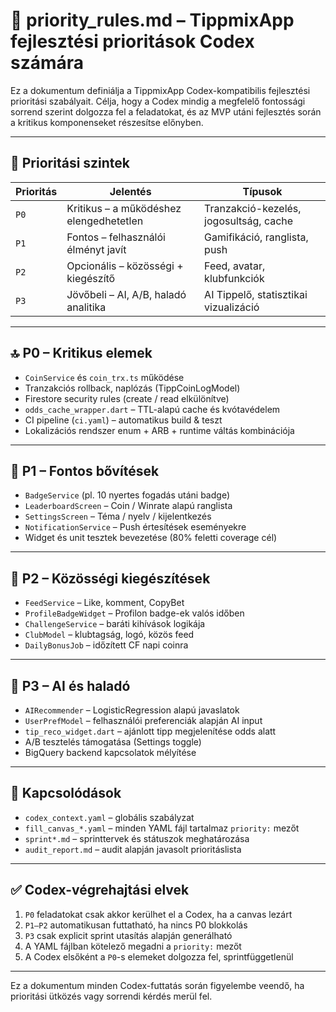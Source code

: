 # 🧩 priority\_rules.md – TippmixApp fejlesztési prioritások Codex számára

Ez a dokumentum definiálja a TippmixApp Codex-kompatibilis fejlesztési prioritási szabályait. Célja, hogy a Codex mindig a megfelelő fontossági sorrend szerint dolgozza fel a feladatokat, és az MVP utáni fejlesztés során a kritikus komponenseket részesítse előnyben.

---

## 🎯 Prioritási szintek

| Prioritás | Jelentés                                | Típusok                                |
| --------- | --------------------------------------- | -------------------------------------- |
| `P0`      | Kritikus – a működéshez elengedhetetlen | Tranzakció-kezelés, jogosultság, cache |
| `P1`      | Fontos – felhasználói élményt javít     | Gamifikáció, ranglista, push           |
| `P2`      | Opcionális – közösségi + kiegészítő     | Feed, avatar, klubfunkciók             |
| `P3`      | Jövőbeli – AI, A/B, haladó analitika    | AI Tippelő, statisztikai vizualizáció  |

---

## 🔝 P0 – Kritikus elemek

- `CoinService` és `coin_trx.ts` működése
- Tranzakciós rollback, naplózás (TippCoinLogModel)
- Firestore security rules (create / read elkülönítve)
- `odds_cache_wrapper.dart` – TTL-alapú cache és kvótavédelem
- CI pipeline (`ci.yaml`) – automatikus build & teszt
- Lokalizációs rendszer enum + ARB + runtime váltás kombinációja

---

## 🥇 P1 – Fontos bővítések

- `BadgeService` (pl. 10 nyertes fogadás utáni badge)
- `LeaderboardScreen` – Coin / Winrate alapú ranglista
- `SettingsScreen` – Téma / nyelv / kijelentkezés
- `NotificationService` – Push értesítések eseményekre
- Widget és unit tesztek bevezetése (80% feletti coverage cél)

---

## 🧩 P2 – Közösségi kiegészítések

- `FeedService` – Like, komment, CopyBet
- `ProfileBadgeWidget` – Profilon badge-ek valós időben
- `ChallengeService` – baráti kihívások logikája
- `ClubModel` – klubtagság, logó, közös feed
- `DailyBonusJob` – időzített CF napi coinra

---

## 🔮 P3 – AI és haladó

- `AIRecommender` – LogisticRegression alapú javaslatok
- `UserPrefModel` – felhasználói preferenciák alapján AI input
- `tip_reco_widget.dart` – ajánlott tipp megjelenítése odds alatt
- A/B tesztelés támogatása (Settings toggle)
- BigQuery backend kapcsolatok mélyítése

---

## 📎 Kapcsolódások

- `codex_context.yaml` – globális szabályzat
- `fill_canvas_*.yaml` – minden YAML fájl tartalmaz `priority:` mezőt
- `sprint*.md` – sprinttervek és státuszok meghatározása
- `audit_report.md` – audit alapján javasolt prioritáslista

---

## ✅ Codex-végrehajtási elvek

1. `P0` feladatokat csak akkor kerülhet el a Codex, ha a canvas lezárt
2. `P1–P2` automatikusan futtatható, ha nincs P0 blokkolás
3. `P3` csak explicit sprint utasítás alapján generálható
4. A YAML fájlban kötelező megadni a `priority:` mezőt
5. A Codex elsőként a `P0`-s elemeket dolgozza fel, sprintfüggetlenül

---

Ez a dokumentum minden Codex-futtatás során figyelembe veendő, ha prioritási ütközés vagy sorrendi kérdés merül fel.
